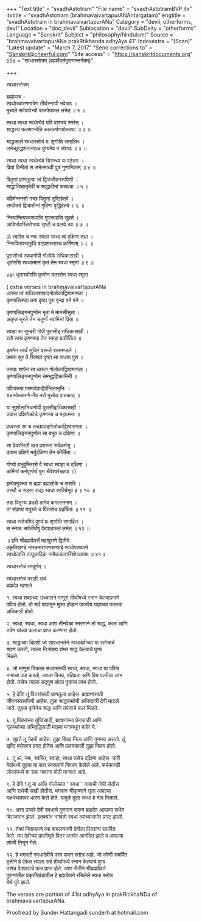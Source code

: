 +++
"Text title" = "svadhAstotram"
"File name" = "svadhAstotramBVP.itx"
itxtitle = "svadhAstotram (brahmavaivartapurANAntargatam)"
engtitle = "svadhAstotram in brahmavaivartapurANa"
Category = "devii, otherforms, devI"
Location = "doc_devii"
Sublocation = "devii"
SubDeity = "otherforms"
Language = "Sanskrit"
Subject = "philosophy/hinduism/"
Source = "brahmavaivartapurANa prakRtikhanda adhyAya 41"
Indexextra = "(Scan)"
"Latest update" = "March 7, 2017"
"Send corrections to" = "Sanskrit@cheerful.com"
"Site access" = "https://sanskritdocuments.org"
title = "स्वधास्तोत्रम् (ब्रह्मवैवर्तपुराणान्तर्गतम्)"

+++
  
 स्वधास्तोत्रम्   
  
ब्रह्मोवाच -  
स्वधोच्चारणमात्रेण तीर्थस्नायी भवेन्नरः ।  
मुच्यते सर्वपापेभ्यो वाजपेयफलं लभेत् ॥ १ ॥  
  
स्वधा स्वधा स्वधेत्येवं यदि वारत्रयं स्मरेत् ।  
श्राद्धस्य फलमाप्नोति कालतर्पणयोस्तथा ॥ २ ॥  
  
श्राद्धकाले स्वधास्तोत्रं यः श‍ृणोति समाहितः ।  
लभेच्छ्राद्धशतानाञ्च पुण्यमेव न संशयः ॥ ३ ॥  
  
स्वधा स्वधा स्वधेत्येवं त्रिसन्ध्यं यः पठेन्नरः ।  
प्रियां विनीतां स लभेत्साध्वीं पुत्रं गुणान्वितम् ॥ ४ ॥  
  
पितॄणां प्राणतुल्या त्वं द्विजजीवनरूपिणी ।  
श्राद्धाधिष्ठातृदेवी च श्राद्धादीनां फलप्रदा ॥ ५ ॥  
  
बहिर्मन्मनसो गच्छ पितॄणां तुष्टिहेतवे ।  
सम्प्रीतये द्विजातीनां गृहिणां वृद्धिहेतवे ॥ ६ ॥  
  
नित्यानित्यस्वरूपासि गुणरूपासि सुव्रते ।  
आविर्भावस्तिरोभावः सृष्टौ च प्रलये तव ॥ ७ ॥  
  
ॐ स्वस्ति च नमः स्वाहा स्वधा त्वं दक्षिणा तथा ।  
निरूपिताश्चतुर्वेदे षट्प्रशस्ताश्च कर्मिणाम् ॥ ८ ॥  
  
पुरासीत्त्वं स्वधागोपी गोलोके राधिकासखी ।  
धृतोरसि स्वधात्मानं कृतं तेन स्वधा स्मृता ॥ ९ ॥  
  
 var  धृतास्वोरसि कृष्णेन यतस्तेन स्वधा स्मृता  
  
( extra verses in brahmavaivartapurANa   
ध्वस्ता त्वं राधिकाशापाद्गोलोकाद्विश्वमागता ।  
कृष्णाश्लिष्टा तया दृष्टा पुरा वृन्दा वने वने ॥  
  
कृष्णालिङ्गनपुण्येन भूता मे मानसीसुता ।  
अतृप्त सुरते तेन चतुर्णां स्वामिनां प्रिया ॥  
  
स्वाहा सा सुन्दरी गोपी पुरासीद् राधिकासखी ।  
रतौ स्वयं कृष्णमाह तेन स्वाहा प्रकीर्तिता ॥  
  
कृष्णेन सार्धं सुचिरं वसन्ते रासमण्डले ।  
प्रमत्ता सुर ते श्लिष्टा दृष्टा सा राधया पुरा ॥  
  
तस्याः शापेन सा ध्वस्ता गोलोकाद्विश्वमागता ।  
कृष्णालिङ्गनपुण्येन समभूद्वह्निकामिनी ॥  
  
पवित्ररूपा परमादेवाद्यैर्वन्दितानृभिः ।  
यन्नामोच्चारणे-नैव  नरो मुच्येत पातकात् ॥  
  
या सुशीलाभिधागोपी पुरासीद्राधिकासखी ।  
उवास दक्षिणेक्रोडे कृष्णस्य च महात्मनः ॥  
  
प्रध्वस्ता सा च तच्छापाद्गोलोकाद्विश्वमागता ।  
कृष्णालिङ्गनपुण्येन सा बभूव च दक्षिणा ॥  
  
सा प्रेयसीरतौ दक्षा प्रशस्ता सर्वकर्मसु ।  
उवास दक्षिणे भर्तुर्दक्षिणा तेन कीर्तिता ॥  
  
गोप्यो बभूवुस्तिस्रो वै स्वधा स्वाहा च दक्षिणा ।  
कर्मिणां कर्मपूर्णार्थं पुरा चैवेश्वरेच्छया ॥)  
  
इत्येवमुक्त्वा स ब्रह्मा ब्रह्मलोके च संसदि ।  
तस्थौ च सहसा सद्यः स्वधा साविर्बभूव ह ॥ १० ॥  
  
तदा पितृभ्यः प्रददौ तामेव कमलाननाम् ।  
तां संप्राप्य ययुस्ते च पितरश्च प्रहर्षिताः ॥ ११ ॥  
  
स्वधा स्तोत्रमिदं पुण्यं यः श‍ृणोति समाहितः ।  
स स्नातः सर्वतीर्थेषु वेदपाठफलं लभेत् ॥ १२ ॥  
  
॥ इति श्रीब्रह्मवैवर्त्ते महापुराणे द्वितीये  
प्रकृतिखण्डे नारदनारायणसण्वादे स्वधोपाख्याने  
स्वधोत्पत्ति तत्पूजादिकं नामैकचत्वारिंशोऽध्यायः ॥ ४१॥  
  
स्वधास्तोत्रं सम्पूर्णम् ।  
  
स्वधास्तोत्रं मराठी अर्थ  
ब्रह्मदेव म्हणाले  
  
१. स्वधा शब्दाच्या उच्चाराने माणूस तीर्थांमध्ये स्नान केल्याप्रमाणे  
पवित्र होतो. तो सर्व पापांतून मुक्त होऊन वाजपेय यज्ञाच्या फलाचा  
अधिकारी होतो.  
  
२. स्वधा, स्वधा, स्वधा अशा तीनवेळा स्मरणाने तो श्राद्ध, काल आणि  
तर्पण यांच्या फलाचा प्राप्त करणारा होतो.  
  
३. श्राद्धाच्या दिवशी जो सावधानतेने स्वधादेवीच्या या स्तोत्राचे  
श्रवण करतो, त्याला निःसंशय शंभर श्राद्ध केल्याचे पुण्य  
मिळते.  
  
४. जो माणूस त्रिकाल संध्यासमयी स्वधा, स्वधा, स्वधा या पवित्र  
नामाचा पाठ करतो, त्याला विनम्र, पतिव्रता अणि प्रिय पत्नीचा लाभ  
होतो. तसेच त्याला सद्गुण संपन्न पुत्राचा लाभ होतो.  
  
५. हे देवि! तूं पितरांसाठी प्राणतुल्य आहेस. ब्राह्मणांसाठी  
जीवनस्वरूपिणी आहेस. तूला श्राद्धकर्माची अधिष्ठात्री देवी म्हटले  
जाते. तुझ्या कृपेनेच श्राद्ध आणि तर्पणाचे फल मिळते.  
  
६. तू पितरांच्या तुष्टिसाठी, ब्राह्मणांच्या प्रेमासाठी आणि  
गृहस्थांच्या अभिवृद्धिसाठी माझ्या मनामधून बाहेर ये.  
  
७. सुव्रते तू नेहमी आहेस. तुझा विग्रह नित्य आणि गुणमय असतो. तूं  
सृष्टि बरोबरच प्रगट होतेस आणि प्रलयकाली तुझा विलय होतो.  
  
८. तु ॐ, नमः, स्वस्ति, स्वाहा, स्वधा तसेच दक्षिणा आहेस. चारी  
वेदांमध्ये तुझ्या या सहा स्वरूपांचे विवरण केलेले आहे. कर्मकाण्डी  
लोकांमध्ये या सहा नावाना मोठी मान्यता आहे.  
  
९. हे देवि ! तू या आधि गोलोकांत ' स्वधा ' नावाची गोपी होतीस  
आणि राधेची सखी होतीस. भगवान श्रीकृष्णाने तुला आपल्या  
वक्षःस्थळावर धारण केले होते. यामुळे तुला स्वधा हे नाव मिळाले.  
  
१०. अशा प्रकारे देवी स्वधाचे गुणगान करुन ब्रह्मदेव आपल्या सभेंत  
विराजमान झाले. इतक्यांत भगवती स्वधा त्यांच्यासमोर प्रगट झाली.  
  
११. तेव्हां पितामहाने त्या कमलनयनी देवीला पितरांना समर्पित  
केले. त्या देवीच्या प्राप्तीमुळे पितर अत्यंत आनंदित झाले व आपल्या  
लोकी निघून गेले.  
  
१२. हे भगवती स्वधादेवीचे परम पावन स्तोत्र आहे. जो कोणी समर्पित  
वृत्तीने हे ऐकेल त्याला सर्व तीर्थांमध्ये स्नान केल्याचे पुण्य  
तसेच वेदपाठाचे फल प्राप्त होते.  अशा रीतीने श्रीब्रह्मवैवर्त  
पुराणांतील प्रकृतीखंडांतील हे ब्रह्मदेवाने रचिलेले स्वधा स्तोत्र  
येथे पुरे झाले.  
  
  
The verses are portion of 41st adhyAya in prakRitikhaNDa of brahmavaivartapurANa.  
  
Proofread by Sunder Hattangadi sunderh at hotmail.com  
  
